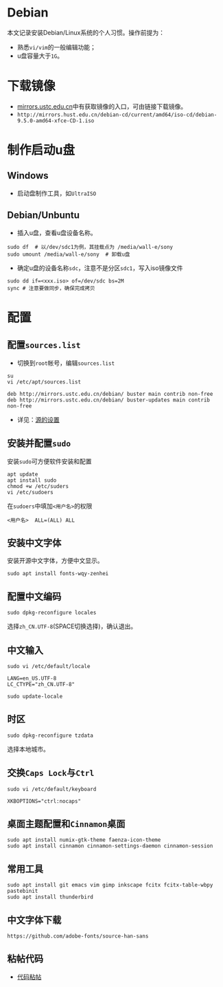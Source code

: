 # Debian

本文记录安装Debian/Linux系统的个人习惯。操作前提为：

- 熟悉`vi/vim`的一般编辑功能；
- u盘容量大于`1G`。

# 下载镜像
- [mirrors.ustc.edu.cn](mirrors.ustc.edu.cn)中有获取镜像的入口，可由链接下载镜像。 
- `http://mirrors.hust.edu.cn/debian-cd/current/amd64/iso-cd/debian-9.5.0-amd64-xfce-CD-1.iso`

# 制作启动u盘

## Windows
- 启动盘制作工具，如`UltraISO`

## Debian/Unbuntu

- 插入u盘，查看u盘设备名称。
```
sudo df  # 以/dev/sdc1为例，其挂载点为 /media/wall-e/sony
sudo umount /media/wall-e/sony  # 卸载u盘

```

- 确定u盘的设备名称`sdc`，注意不是分区`sdc1`，写入iso镜像文件 

```
sudo dd if=<xxx.iso> of=/dev/sdc bs=2M
sync # 注意要做同步，确保完成拷贝
```

# 配置

## 配置`sources.list`

- 切换到`root`帐号，编辑`sources.list`

```
su
vi /etc/apt/sources.list
```

```
deb http://mirrors.ustc.edu.cn/debian/ buster main contrib non-free
deb http://mirrors.ustc.edu.cn/debian/ buster-updates main contrib non-free
```

- 详见：[源的设置](resources.md)

## 安装并配置`sudo`

安装`sudo`可方便软件安装和配置

```
apt update
apt install sudo
chmod +w /etc/suders
vi /etc/sudoers
```

在`sudoers`中填加`<用户名>`的权限

```
<用户名>  ALL=(ALL) ALL
```


## 安装中文字体

安装开源中文字体，方便中文显示。

```
sudo apt install fonts-wqy-zenhei
```

## 配置中文编码

```
sudo dpkg-reconfigure locales 
```

选择`zh_CN.UTF-8`(SPACE切换选择)，确认退出。

## 中文输入

```
sudo vi /etc/default/locale
```

```
LANG=en_US.UTF-8
LC_CTYPE="zh_CN.UTF-8"
```

```
sudo update-locale
```

## 时区

```
sudo dpkg-reconfigure tzdata
```

选择本地城市。

## 交换`Caps Lock`与`Ctrl`

```
sudo vi /etc/default/keyboard
```

```
XKBOPTIONS="ctrl:nocaps"

```


## 桌面主题配置和`Cinnamon`桌面

```
sudo apt install numix-gtk-theme faenza-icon-theme
sudo apt install cinnamon cinnamon-settings-daemon cinnamon-session
```

## 常用工具

```
sudo apt install git emacs vim gimp inkscape fcitx fcitx-table-wbpy pastebinit
sudo apt install thunderbird
```

## 中文字体下载

```
https://github.com/adobe-fonts/source-han-sans
```

##  粘帖代码

- [代码粘帖](pastebinit.md)
